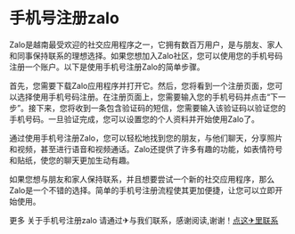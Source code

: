# 手机号注册zalo

Zalo是越南最受欢迎的社交应用程序之一，它拥有数百万用户，是与朋友、家人和同事保持联系的理想选择。如果您想加入Zalo社区，您可以使用您的手机号码注册一个账户。以下是使用手机号注册Zalo的简单步骤。

首先，您需要下载Zalo应用程序并打开它。然后，您将看到一个注册页面，您可以选择使用手机号码注册。在注册页面上，您需要输入您的手机号码并点击“下一步”。接下来，您将收到一条包含验证码的短信，您需要输入该验证码以验证您的手机号码。一旦验证完成，您可以设置您的个人资料并开始使用Zalo了。

通过使用手机号注册Zalo，您可以轻松地找到您的朋友，与他们聊天，分享照片和视频，甚至进行语音和视频通话。Zalo还提供了许多有趣的功能，如表情符号和贴纸，使您的聊天更加生动有趣。

如果您想与朋友和家人保持联系，并且想要尝试一个新的社交应用程序，那么Zalo是一个不错的选择。简单的手机号注册流程使其更加便捷，让您可以立即开始使用。

更多 关于手机号注册zalo 请通过✈与我们联系，感谢阅读,谢谢！[点这✈里联系](https://acc.k02.cc)